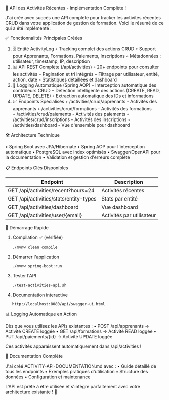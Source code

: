 🎉 API des Activités Récentes - Implémentation Complète ! 

J'ai créé avec succès une API complète pour tracker les activités récentes CRUD dans votre application de gestion de formation. Voici le résumé de ce qui a été implémenté :

✅ Fonctionnalités Principales Créées

1. 🗄️ Entité ActivityLog
◦  Tracking complet des actions CRUD
◦  Support pour Apprenants, Formations, Paiements, Inscriptions
◦  Métadonnées : utilisateur, timestamp, IP, description
2. 📊 API REST Complète (/api/activities)
◦  20+ endpoints pour consulter les activités
◦  Pagination et tri intégrés
◦  Filtrage par utilisateur, entité, action, date
◦  Statistiques détaillées et dashboard
3. 🔄 Logging Automatique (Spring AOP)
◦  Interception automatique des contrôleurs CRUD
◦  Détection intelligente des actions (CREATE, READ, UPDATE, DELETE)
◦  Extraction automatique des IDs et informations
4. 📈 Endpoints Spécialisés
◦  /activities/crud/apprenants - Activités des apprenants
◦  /activities/crud/formations - Activités des formations  
◦  /activities/crud/paiements - Activités des paiements
◦  /activities/crud/inscriptions - Activités des inscriptions
◦  /activities/dashboard - Vue d'ensemble pour dashboard

🛠️ Architecture Technique

•  Spring Boot avec JPA/Hibernate
•  Spring AOP pour l'interception automatique
•  PostgreSQL avec index optimisés
•  Swagger/OpenAPI pour la documentation
•  Validation et gestion d'erreurs complète

📋 Endpoints Clés Disponibles

| Endpoint | Description |
|----------|-------------|
| GET /api/activities/recent?hours=24 | Activités récentes |
| GET /api/activities/stats/entity-types | Stats par entité |
| GET /api/activities/dashboard | Vue dashboard |
| GET /api/activities/user/{email} | Activités par utilisateur |

🚀 Démarrage Rapide

1. Compilation ✅ (vérifiée)

```bash
   ./mvnw clean compile
```
2. Démarrer l'application
```bash
   ./mvnw spring-boot:run
```
3. Tester l'API
```bash
   ./test-activities-api.sh
```
4. Documentation interactive
```bash
   http://localhost:8080/api/swagger-ui.html
```
📊 Logging Automatique en Action

Dès que vous utilisez les APIs existantes :
•  POST /api/apprenants → Activité CREATE loggée
•  GET /api/formations → Activité READ loggée
•  PUT /api/paiements/{id} → Activité UPDATE loggée

Ces activités apparaissent automatiquement dans /api/activities !

📖 Documentation Complète

J'ai créé ACTIVITY-API-DOCUMENTATION.md avec :
•  Guide détaillé de tous les endpoints
•  Exemples pratiques d'utilisation
•  Structure des données
•  Configuration et maintenance

L'API est prête à être utilisée et s'intègre parfaitement avec votre architecture existante ! 🎯
